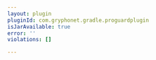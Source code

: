 ```yaml
---
layout: plugin
pluginId: com.gryphonet.gradle.proguardplugin
isJarAvailable: true
error: ''
violations: []

---
```

